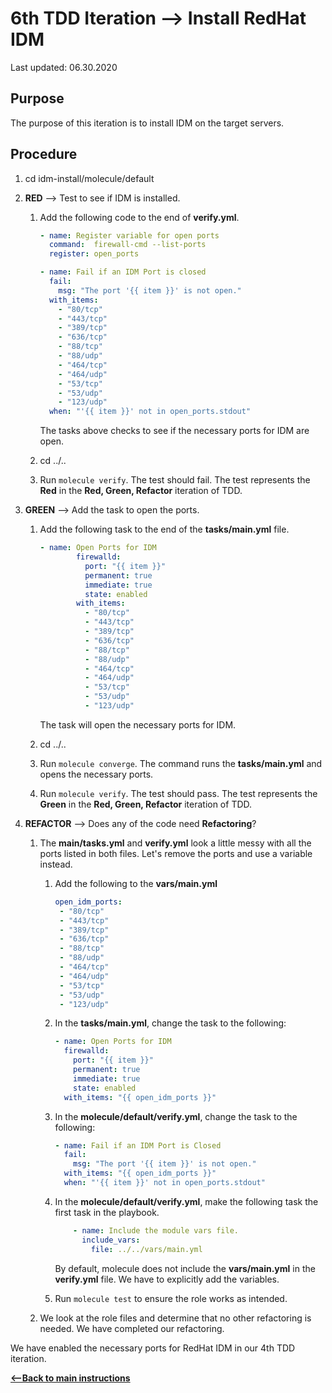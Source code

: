 # 6th TDD Iteration --> Install RedHat IDM

Last updated: 06.30.2020

## Purpose

The purpose of this iteration is to install IDM on the target servers.

## Procedure
1. cd idm-install/molecule/default

1. **RED** --> Test to see if IDM is installed.
    
    1. Add the following code to the end of **verify.yml**.
        
        ```yaml
        - name: Register variable for open ports
          command:  firewall-cmd --list-ports
          register: open_ports
       
        - name: Fail if an IDM Port is closed
          fail:
            msg: "The port '{{ item }}' is not open."
          with_items:
            - "80/tcp"
            - "443/tcp"
            - "389/tcp"
            - "636/tcp"
            - "88/tcp"
            - "88/udp"
            - "464/tcp"
            - "464/udp"
            - "53/tcp"
            - "53/udp"
            - "123/udp"
          when: "'{{ item }}' not in open_ports.stdout"

        ```
           
        The tasks above checks to see if the necessary ports for IDM are open.
        
    1. cd ../..
    1. Run `molecule verify`.  The test should fail.  The test represents
       the **Red** in the **Red, Green, Refactor** iteration of TDD.

1. **GREEN** --> Add the task to open the ports.
     
    1. Add the following task to the end of the **tasks/main.yml** file.
    
        ```yaml
       - name: Open Ports for IDM
                firewalld:
                  port: "{{ item }}"
                  permanent: true
                  immediate: true
                  state: enabled
                with_items:
                  - "80/tcp"
                  - "443/tcp"
                  - "389/tcp"
                  - "636/tcp"
                  - "88/tcp"
                  - "88/udp"
                  - "464/tcp"
                  - "464/udp"
                  - "53/tcp"
                  - "53/udp"
                  - "123/udp"     
       ```

         The task will open the necessary ports for IDM.
   
    1. cd ../..
    
    1. Run `molecule converge`.  The command runs the **tasks/main.yml**
    and opens the necessary ports.
    
    1. Run `molecule verify`. The test should pass.  The test represents
    the **Green** in the **Red, Green, Refactor** iteration of TDD.

1. **REFACTOR** --> Does any of the code need **Refactoring**?

    1. The **main/tasks.yml** and **verify.yml** look a 
    little messy with all the ports listed in both files.
    Let's remove the ports and use a variable instead.
    
        1. Add the following to the **vars/main.yml**
        
            ```yaml
           open_idm_ports:
             - "80/tcp"
             - "443/tcp"
             - "389/tcp"
             - "636/tcp"
             - "88/tcp"
             - "88/udp"
             - "464/tcp"
             - "464/udp"
             - "53/tcp"
             - "53/udp"
             - "123/udp"
           ```
        1. In the **tasks/main.yml**, change the task to the following:
        
            ```yaml
            - name: Open Ports for IDM
              firewalld:
                port: "{{ item }}"
                permanent: true
                immediate: true
                state: enabled
              with_items: "{{ open_idm_ports }}"
           ```
        
        1. In the **molecule/default/verify.yml**, change the task to the following:
        
            ```yaml
            - name: Fail if an IDM Port is Closed
              fail:
                msg: "The port '{{ item }}' is not open."
              with_items: "{{ open_idm_ports }}"
              when: "'{{ item }}' not in open_ports.stdout"
           ```
       
        1. In the **molecule/default/verify.yml**, make the following task the
        first task in the playbook.
        
           ```yaml
               - name: Include the module vars file.
                 include_vars:
                   file: ../../vars/main.yml
           ```  
         
           By default, molecule does not include the **vars/main.yml** in the
           **verify.yml** file.  We have to explicitly add the variables.
        
        1. Run `molecule test` to ensure the role works as intended.
         
    1. We look at the role files and determine that no other refactoring is needed.
    We have completed our refactoring.
 
We have enabled the necessary ports for RedHat IDM in our 4th TDD iteration.

[**<--Back to main instructions**](../readme.md#4thTDD)